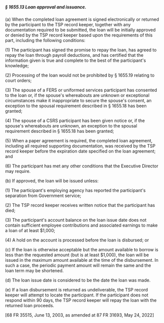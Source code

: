 ##### § 1655.13 Loan approval and issuance. #####

(a) When the completed loan agreement is signed electronically or returned by the participant to the TSP record keeper, together with any documentation required to be submitted, the loan will be initially approved or denied by the TSP record keeper based upon the requirements of this part, including the following conditions:

(1) The participant has signed the promise to repay the loan, has agreed to repay the loan through payroll deductions, and has certified that the information given is true and complete to the best of the participant's knowledge;

(2) Processing of the loan would not be prohibited by § 1655.19 relating to court orders;

(3) The spouse of a FERS or uniformed services participant has consented to the loan or, if the spouse's whereabouts are unknown or exceptional circumstances make it inappropriate to secure the spouse's consent, an exception to the spousal requirement described in § 1655.18 has been granted;

(4) The spouse of a CSRS participant has been given notice or, if the spouse's whereabouts are unknown, an exception to the spousal requirement described in § 1655.18 has been granted;

(5) When a paper agreement is required, the completed loan agreement, including all required supporting documentation, was received by the TSP record keeper before the expiration date specified on the loan agreement; and

(6) The participant has met any other conditions that the Executive Director may require.

(b) If approved, the loan will be issued unless:

(1) The participant's employing agency has reported the participant's separation from Government service;

(2) The TSP record keeper receives written notice that the participant has died;

(3) The participant's account balance on the loan issue date does not contain sufficient employee contributions and associated earnings to make a loan of at least $1,000;

(4) A hold on the account is processed before the loan is disbursed; or

(c) If the loan is otherwise acceptable but the amount available to borrow is less than the requested amount (but is at least $1,000), the loan will be issued in the maximum amount available at the time of the disbursement. In such a case, the periodic payment amount will remain the same and the loan term may be shortened.

(d) The loan issue date is considered to be the date the loan was made.

(e) If a loan disbursement is returned as undeliverable, the TSP record keeper will attempt to locate the participant. If the participant does not respond within 90 days, the TSP record keeper will repay the loan with the returned loan proceeds.

[68 FR 35515, June 13, 2003, as amended at 87 FR 31693, May 24, 2022]